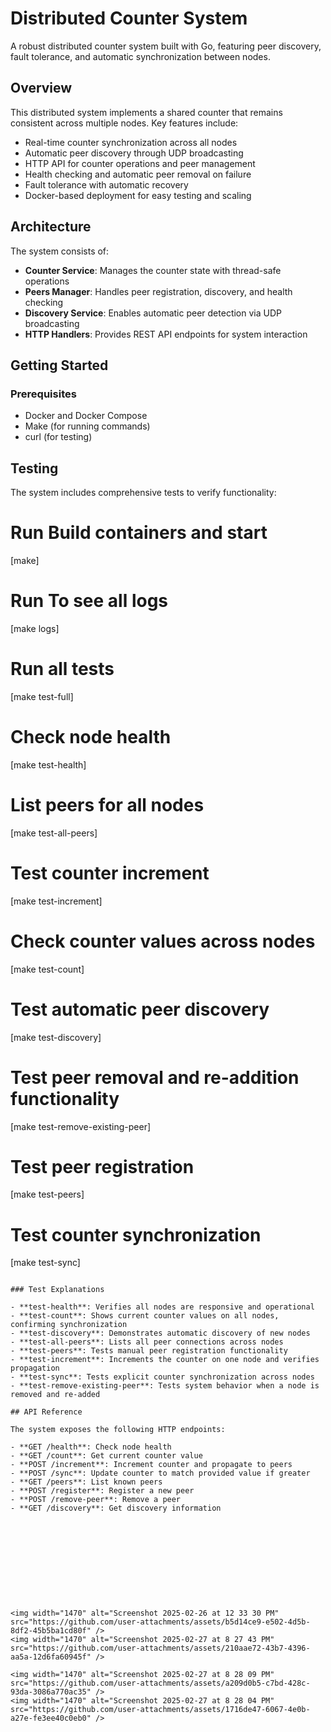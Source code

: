 

# Distributed Counter System

A robust distributed counter system built with Go, featuring peer discovery, fault tolerance, and automatic synchronization between nodes.

## Overview

This distributed system implements a shared counter that remains consistent across multiple nodes. Key features include:

- Real-time counter synchronization across all nodes
- Automatic peer discovery through UDP broadcasting
- HTTP API for counter operations and peer management
- Health checking and automatic peer removal on failure
- Fault tolerance with automatic recovery
- Docker-based deployment for easy testing and scaling

## Architecture

The system consists of:

- **Counter Service**: Manages the counter state with thread-safe operations
- **Peers Manager**: Handles peer registration, discovery, and health checking
- **Discovery Service**: Enables automatic peer detection via UDP broadcasting
- **HTTP Handlers**: Provides REST API endpoints for system interaction

## Getting Started

### Prerequisites

- Docker and Docker Compose
- Make (for running commands)
- curl (for testing)


## Testing

The system includes comprehensive tests to verify functionality:

# Run Build containers and start

[make]

# Run To see all logs

[make logs]


# Run all tests
[make test-full]



# Check node health
[make test-health]



# List peers for all nodes
[make test-all-peers]


# Test counter increment
[make test-increment]


# Check counter values across nodes
[make test-count]



# Test automatic peer discovery
[make test-discovery]



# Test peer removal and re-addition functionality
[make test-remove-existing-peer]


# Test peer registration
[make test-peers]


# Test counter synchronization
[make test-sync]
```

### Test Explanations

- **test-health**: Verifies all nodes are responsive and operational
- **test-count**: Shows current counter values on all nodes, confirming synchronization
- **test-discovery**: Demonstrates automatic discovery of new nodes
- **test-all-peers**: Lists all peer connections across nodes
- **test-peers**: Tests manual peer registration functionality
- **test-increment**: Increments the counter on one node and verifies propagation
- **test-sync**: Tests explicit counter synchronization across nodes
- **test-remove-existing-peer**: Tests system behavior when a node is removed and re-added

## API Reference

The system exposes the following HTTP endpoints:

- **GET /health**: Check node health
- **GET /count**: Get current counter value
- **POST /increment**: Increment counter and propagate to peers
- **POST /sync**: Update counter to match provided value if greater
- **GET /peers**: List known peers
- **POST /register**: Register a new peer
- **POST /remove-peer**: Remove a peer
- **GET /discovery**: Get discovery information











<img width="1470" alt="Screenshot 2025-02-26 at 12 33 30 PM" src="https://github.com/user-attachments/assets/b5d14ce9-e502-4d5b-8df2-45b5ba1cd80f" />
<img width="1470" alt="Screenshot 2025-02-27 at 8 27 43 PM" src="https://github.com/user-attachments/assets/210aae72-43b7-4396-aa5a-12d6fa60945f" />

<img width="1470" alt="Screenshot 2025-02-27 at 8 28 09 PM" src="https://github.com/user-attachments/assets/a209d0b5-c7bd-428c-93da-3086a770ac35" />
<img width="1470" alt="Screenshot 2025-02-27 at 8 28 04 PM" src="https://github.com/user-attachments/assets/1716de47-6067-4e0b-a27e-fe3ee40c0eb0" />
